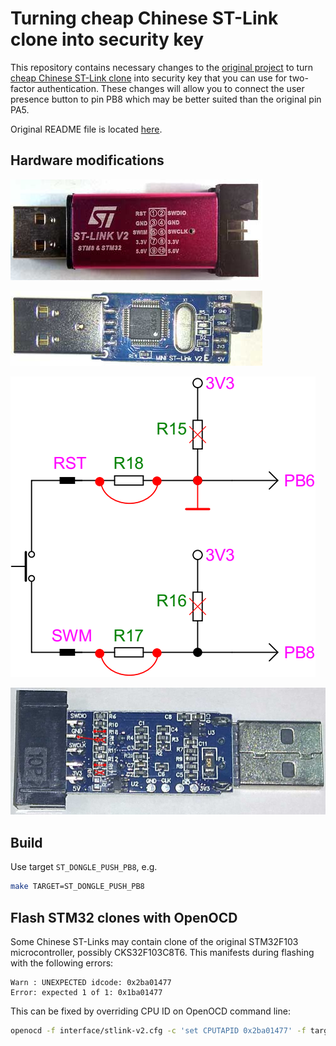 # Turning cheap Chinese ST-Link clone into security key

This repository contains necessary changes to the [original project](https://github.com/gl-sergei/u2f-token)
to turn [cheap Chinese ST-Link clone](https://stm32-base.org/boards/Debugger-STM32F103C8U6-STLINKV2) into
security key that you can use for two-factor authentication. These changes will allow you to connect the user
presence button to pin PB8 which may be better suited than the original pin PA5.

Original README file is located [here](./README.orig.md).

## Hardware modifications

![Chinese ST-Link clone](./doc/img/st-dongle.jpg "Chinese ST-Link clone")

![ST-Link top view with button](./doc/img/st-dongle-top-final.jpg "ST-Link top view with button")

![Schematics of ST-Link hardware modifications](./doc/img/st-dongle-schematics.png "Schematics of ST-Link hardware modifications")

![ST-Link botton view](./doc/img/st-dongle-bottom.jpg "ST-Link bottom view")

## Build

Use target `ST_DONGLE_PUSH_PB8`, e.g.

```sh
make TARGET=ST_DONGLE_PUSH_PB8
```

## Flash STM32 clones with OpenOCD

Some Chinese ST-Links may contain clone of the original STM32F103 microcontroller, possibly CKS32F103C8T6.
This manifests during flashing with the following errors:

```
Warn : UNEXPECTED idcode: 0x2ba01477
Error: expected 1 of 1: 0x1ba01477
```

This can be fixed by overriding CPU ID on OpenOCD command line:

```sh
openocd -f interface/stlink-v2.cfg -c 'set CPUTAPID 0x2ba01477' -f target/stm32f1x.cfg ...
```
